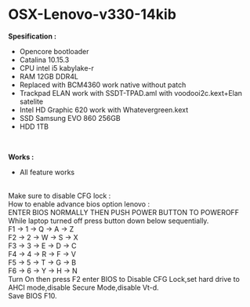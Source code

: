 # OSX-Lenovo-v330-14kib
<b>Spesification :</b>
<ul>
  <li>Opencore bootloader</li>
  <li>Catalina 10.15.3</li>
	<li>CPU intel i5 kabylake-r</li>
	<li>RAM 12GB DDR4L</li>
  <li>Replaced with BCM4360 work native without patch</li>
  <li>Trackpad ELAN work with SSDT-TPAD.aml with voodooi2c.kext+Elan satelite</li>
  <li>Intel HD Graphic 620 work with Whatevergreen.kext</li>
	<li>SSD Samsung EVO 860 256GB</li>
	<li>HDD 1TB</li>
</ul></br>

<b>Works :</b>
  <ul>
  <li>All feature works</li>
  </ul>
</br>
Make sure to disable CFG lock : <br>
How to enable advance bios option lenovo : <br>
ENTER BIOS NORMALLY THEN PUSH POWER BUTTON TO POWEROFF <br>
While laptop turned off press button down below sequentially.<br>
F1 -> 1 -> Q -> A -> Z <br>
F2 -> 2 -> W -> S -> X <br>
F3 -> 3 -> E -> D -> C <br>
F4 -> 4 -> R -> F -> V <br>
F5 -> 5 -> T -> G -> B <br>
F6 -> 6 -> Y -> H -> N <br>
Turn On then press F2 enter BIOS to Disable CFG Lock,set hard drive to AHCI mode,disable Secure Mode,disable Vt-d.<br>
Save BIOS F10.<br>
